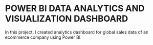# POWER BI DATA ANALYTICS AND VISUALIZATION DASHBOARD
In this project, I created analytics dashboard for global sales data of an ecommerce company using Power BI.
